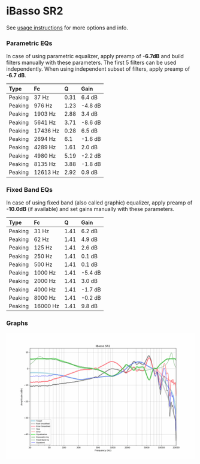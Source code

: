 # iBasso SR2
See [usage instructions](https://github.com/jaakkopasanen/AutoEq#usage) for more options and info.

### Parametric EQs
In case of using parametric equalizer, apply preamp of **-6.7dB** and build filters manually
with these parameters. The first 5 filters can be used independently.
When using independent subset of filters, apply preamp of **-6.7 dB**.

| Type    | Fc       |    Q | Gain    |
|:--------|:---------|:-----|:--------|
| Peaking | 37 Hz    | 0.31 | 6.4 dB  |
| Peaking | 976 Hz   | 1.23 | -4.8 dB |
| Peaking | 1903 Hz  | 2.88 | 3.4 dB  |
| Peaking | 5641 Hz  | 3.71 | -8.6 dB |
| Peaking | 17436 Hz | 0.28 | 6.5 dB  |
| Peaking | 2694 Hz  | 6.1  | -1.6 dB |
| Peaking | 4289 Hz  | 1.61 | 2.0 dB  |
| Peaking | 4980 Hz  | 5.19 | -2.2 dB |
| Peaking | 8135 Hz  | 3.88 | -1.8 dB |
| Peaking | 12613 Hz | 2.92 | 0.9 dB  |

### Fixed Band EQs
In case of using fixed band (also called graphic) equalizer, apply preamp of **-10.0dB**
(if available) and set gains manually with these parameters.

| Type    | Fc       |    Q | Gain    |
|:--------|:---------|:-----|:--------|
| Peaking | 31 Hz    | 1.41 | 6.2 dB  |
| Peaking | 62 Hz    | 1.41 | 4.9 dB  |
| Peaking | 125 Hz   | 1.41 | 2.6 dB  |
| Peaking | 250 Hz   | 1.41 | 0.1 dB  |
| Peaking | 500 Hz   | 1.41 | 0.1 dB  |
| Peaking | 1000 Hz  | 1.41 | -5.4 dB |
| Peaking | 2000 Hz  | 1.41 | 3.0 dB  |
| Peaking | 4000 Hz  | 1.41 | -1.7 dB |
| Peaking | 8000 Hz  | 1.41 | -0.2 dB |
| Peaking | 16000 Hz | 1.41 | 9.8 dB  |

### Graphs
![](./iBasso%20SR2.png)